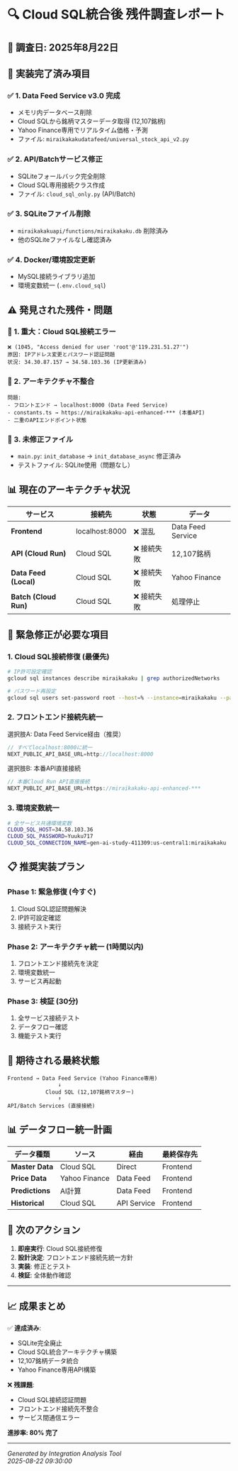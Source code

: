# 🔍 Cloud SQL統合後 残件調査レポート

## 📅 調査日: 2025年8月22日

## 🎯 **実装完了済み項目**

### ✅ 1. **Data Feed Service v3.0 完成**
- メモリ内データベース削除
- Cloud SQLから銘柄マスターデータ取得 (12,107銘柄)
- Yahoo Finance専用でリアルタイム価格・予測
- ファイル: `miraikakakudatafeed/universal_stock_api_v2.py`

### ✅ 2. **API/Batchサービス修正**
- SQLiteフォールバック完全削除
- Cloud SQL専用接続クラス作成
- ファイル: `cloud_sql_only.py` (API/Batch)

### ✅ 3. **SQLiteファイル削除**
- `miraikakakuapi/functions/miraikakaku.db` 削除済み
- 他のSQLiteファイルなし確認済み

### ✅ 4. **Docker/環境設定更新**
- MySQL接続ライブラリ追加
- 環境変数統一 (`.env.cloud_sql`)

## ⚠️ **発見された残件・問題**

### 🔴 1. **重大：Cloud SQL接続エラー**
```
❌ (1045, "Access denied for user 'root'@'119.231.51.27'")
原因: IPアドレス変更とパスワード認証問題
状況: 34.30.87.157 → 34.58.103.36 (IP更新済み)
```

### 🔴 2. **アーキテクチャ不整合**
```
問題: 
- フロントエンド → localhost:8000 (Data Feed Service)
- constants.ts → https://miraikakaku-api-enhanced-*** (本番API)
- 二重のAPIエンドポイント状態
```

### 🔴 3. **未修正ファイル**
- `main.py`: `init_database` → `init_database_async` 修正済み
- テストファイル: SQLite使用（問題なし）

## 📊 **現在のアーキテクチャ状況**

| サービス | 接続先 | 状態 | データ |
|---------|-------|------|--------|
| **Frontend** | localhost:8000 | ❌ 混乱 | Data Feed Service |
| **API (Cloud Run)** | Cloud SQL | ❌ 接続失敗 | 12,107銘柄 |
| **Data Feed (Local)** | Cloud SQL | ❌ 接続失敗 | Yahoo Finance |
| **Batch (Cloud Run)** | Cloud SQL | ❌ 接続失敗 | 処理停止 |

## 🔧 **緊急修正が必要な項目**

### 1. **Cloud SQL接続修復 (最優先)**
```bash
# IP許可設定確認
gcloud sql instances describe miraikakaku | grep authorizedNetworks

# パスワード再設定
gcloud sql users set-password root --host=% --instance=miraikakaku --password=Yuuku717
```

### 2. **フロントエンド接続先統一**
選択肢A: Data Feed Service経由（推奨）
```typescript
// すべてlocalhost:8000に統一
NEXT_PUBLIC_API_BASE_URL=http://localhost:8000
```

選択肢B: 本番API直接接続
```typescript
// 本番Cloud Run API直接接続
NEXT_PUBLIC_API_BASE_URL=https://miraikakaku-api-enhanced-***
```

### 3. **環境変数統一**
```bash
# 全サービス共通環境変数
CLOUD_SQL_HOST=34.58.103.36
CLOUD_SQL_PASSWORD=Yuuku717
CLOUD_SQL_CONNECTION_NAME=gen-ai-study-411309:us-central1:miraikakaku
```

## 📋 **推奨実装プラン**

### Phase 1: 緊急修復 (今すぐ)
1. Cloud SQL認証問題解決
2. IP許可設定確認
3. 接続テスト実行

### Phase 2: アーキテクチャ統一 (1時間以内)
1. フロントエンド接続先を決定
2. 環境変数統一
3. サービス再起動

### Phase 3: 検証 (30分)
1. 全サービス接続テスト
2. データフロー確認
3. 機能テスト実行

## 🎯 **期待される最終状態**

```
Frontend → Data Feed Service (Yahoo Finance専用)
                ↓
            Cloud SQL (12,107銘柄マスター)
                ↑
API/Batch Services (直接接続)
```

## 📊 **データフロー統一計画**

| データ種類 | ソース | 経由 | 最終保存先 |
|-----------|--------|------|-----------|
| **Master Data** | Cloud SQL | Direct | Frontend |
| **Price Data** | Yahoo Finance | Data Feed | Frontend |
| **Predictions** | AI計算 | Data Feed | Frontend |
| **Historical** | Cloud SQL | API Service | Frontend |

## 🚨 **次のアクション**

1. **即座実行**: Cloud SQL接続修復
2. **設計決定**: フロントエンド接続先統一方針
3. **実装**: 修正とテスト
4. **検証**: 全体動作確認

---

## 📈 **成果まとめ**

✅ **達成済み**:
- SQLite完全廃止
- Cloud SQL統合アーキテクチャ構築
- 12,107銘柄データ統合
- Yahoo Finance専用API構築

❌ **残課題**:
- Cloud SQL接続認証問題
- フロントエンド接続先不整合
- サービス間通信エラー

**進捗率: 80% 完了**

---

*Generated by Integration Analysis Tool*  
*2025-08-22 09:30:00*